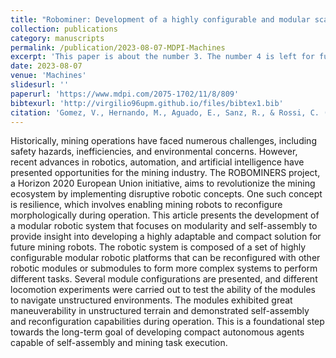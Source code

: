 ```yaml
---
title: "Robominer: Development of a highly configurable and modular scaled-down prototype of a mining robot"
collection: publications
category: manuscripts
permalink: /publication/2023-08-07-MDPI-Machines
excerpt: 'This paper is about the number 3. The number 4 is left for future work.'
date: 2023-08-07
venue: 'Machines'
slidesurl: ''
paperurl: 'https://www.mdpi.com/2075-1702/11/8/809'
bibtexurl: 'http://virgilio96upm.github.io/files/bibtex1.bib'
citation: 'Gomez, V., Hernando, M., Aguado, E., Sanz, R., & Rossi, C. (2023). &quot;ROBOMINER: Development of a Highly Configurable and Modular Scaled-Down Prototype of a Mining Robot.&quot; <i>Machines</i>. 11(8), 809. https://doi.org/10.3390/machines11080809'
---
```


Historically, mining operations have faced numerous challenges, including safety hazards, inefficiencies, and environmental concerns. However, recent advances in robotics, automation, and artificial intelligence have presented opportunities for the mining industry. The ROBOMINERS project, a Horizon 2020 European Union initiative, aims to revolutionize the mining ecosystem by implementing disruptive robotic concepts. One such concept is resilience, which involves enabling mining robots to reconfigure morphologically during operation. This article presents the development of a modular robotic system that focuses on modularity and self-assembly to provide insight into developing a highly adaptable and compact solution for future mining robots. The robotic system is composed of a set of highly configurable modular robotic platforms that can be reconfigured with other robotic modules or submodules to form more complex systems to perform different tasks. Several module configurations are presented, and different locomotion experiments were carried out to test the ability of the modules to navigate unstructured environments. The modules exhibited great maneuverability in unstructured terrain and demonstrated self-assembly and reconfiguration capabilities during operation. This is a foundational step towards the long-term goal of developing compact autonomous agents capable of self-assembly and mining task execution.
